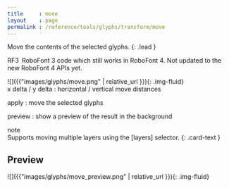 ```yaml
---
title     : move
layout    : page
permalink : /reference/tools/glyphs/transform/move
---
```


Move the contents of the selected glyphs.
{: .lead }

<span class="badge text-bg-warning rounded-0">RF3</span> RoboFont 3 code which still works in RoboFont 4. Not updated to the new RoboFont 4 APIs yet.


<div class='row'>

<div class='col-sm-4' markdown='1'>
![]({{"images/glyphs/move.png" | relative_url }}){: .img-fluid}
</div>

<div class='col-sm-8' markdown='1'>
x delta / y delta
: horizontal / vertical move distances

apply
: move the selected glyphs

preview
: show a preview of the result in the background
</div>

</div>


<div class="card bg-light my-3 rounded-0">
<div class="card-header">note</div>
<div class="card-body" markdown='1'>
Supports moving multiple layers using the [layers] selector.
{: .card-text }
</div>
</div>

[layers]: ../../modifiers/layers/


Preview
-------

![]({{"images/glyphs/move_preview.png" | relative_url }}){: .img-fluid}
